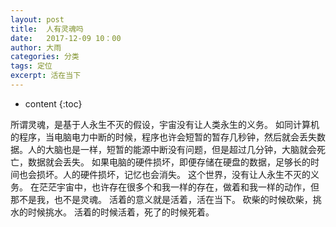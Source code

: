 ```yaml
---
layout: post
title:  人有灵魂吗
date:   2017-12-09 10：00
author: 大雨
categories: 分类
tags: 定位 
excerpt: 活在当下
---
```

* content
{:toc}


所谓灵魂，是基于人永生不灭的假设，宇宙没有让人类永生的义务。
如同计算机的程序，当电脑电力中断的时候，程序也许会短暂的暂存几秒钟，然后就会丢失数据。人的大脑也是一样，短暂的能源中断没有问题，但是超过几分钟，大脑就会死亡，数据就会丢失。
如果电脑的硬件损坏，即便存储在硬盘的数据，足够长的时间也会损坏。人的硬件损坏，记忆也会消失。
这个世界，没有让人永生不灭的义务。
在茫茫宇宙中，也许存在很多个和我一样的存在，做着和我一样的动作，但那不是我，也不是灵魂。
活着的意义就是活着，活在当下。
砍柴的时候砍柴，挑水的时候挑水。
活着的时候活着，死了的时候死着。


